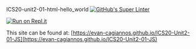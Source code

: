 ICS20-unit2-01-html-hello_world
[![GitHub's Super Linter](https://github.com/evan-cagiannos/ICS20-Unit2-01-JS/workflows/GitHub's%20Super%20Linter/badge.svg)](https://github.com/evan-cagiannos/ICS20-Unit2-01-JS/actions)

[![Run on Repl.it](https://repl.it/badge/github/evan-cagiannos/ICS20-Unit2-01-JS)](https://repl.it/github/evan-cagiannos/ICS20-Unit2-01-JS)

This site can be found at: [https://evan-cagiannos.github.io/ICS20-Unit2-01-JS](https://evan-cagiannos.github.io/ICS20-Unit2-01-JS)
